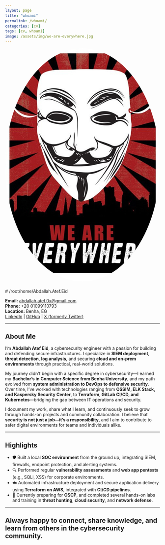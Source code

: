 ```yaml
---
layout: page
title: "whoami"
permalink: /whoami/
categories: [cv]
tags: [cv, whoami]
image: /assets/img/we-are-everywhere.jpg
---
```


<!-- <p align="center">
  <img src="/assets/img/we-are-everywhere.jpg" alt="Abouda" width="180" style="border-radius: 50%;" />
</p> -->
<div style="text-align: center;">
  <img src="/assets/img/we-are-everywhere.jpg" alt="Abouda" style="width: 854px; border-radius: 50%; margin-bottom: 20px;" />
</div>
# /root/home/Abdallah.Atef.Eid

**Email:** abdallah.atef.0x@gmail.com  
**Phone:** +20 01099110793  
**Location:** Benha, EG  
[LinkedIn](https://www.linkedin.com/in/abdallahatef) | [GitHub](https://github.com/abdula8) | [X (formerly Twitter)](https://x.com/0xAbdalla)

---

## About Me

I’m **Abdallah Atef Eid**, a cybersecurity engineer with a passion for building and defending secure infrastructures. I specialize in **SIEM deployment**, **threat detection**, **log analysis**, and securing **cloud and on-prem environments** through practical, real-world solutions.

My journey didn’t begin with a specific degree in cybersecurity—I earned my **Bachelor’s in Computer Science from Benha University**, and my path evolved from **system administration to DevOps to defensive security**. Over time, I’ve worked with technologies ranging from **OSSIM, ELK Stack, and Kaspersky Security Center**, to **Terraform, GitLab CI/CD, and Kubernetes**—bridging the gap between IT operations and security.

I document my work, share what I learn, and continuously seek to grow through hands-on projects and community collaboration. I believe that **security is not just a job—it’s a responsibility**, and I aim to contribute to safer digital environments for teams and individuals alike.

---

## Highlights

- 🛡️ Built a local **SOC environment** from the ground up, integrating SIEM, firewalls, endpoint protection, and alerting systems.
- 🔍 Performed regular **vulnerability assessments** and **web app pentests** (e.g., SQLi, XSS) for corporate environments.
- ☁️ Automated infrastructure deployment and secure application delivery using **Terraform on AWS**, integrated with **CI/CD pipelines**.
- 🎯 Currently preparing for **OSCP**, and completed several hands-on labs and training in **threat hunting**, **cloud security**, and **network defense**.

---

## Always happy to connect, share knowledge, and learn from others in the cybersecurity community.
